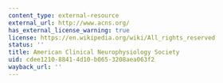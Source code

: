 ```yaml
---
content_type: external-resource
external_url: http://www.acns.org/
has_external_license_warning: true
license: https://en.wikipedia.org/wiki/All_rights_reserved
status: ''
title: American Clinical Neurophysiology Society
uid: cdee1210-8841-4d10-b065-3208aea063f2
wayback_url: ''
---
```

